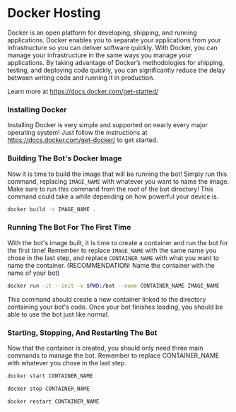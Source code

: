 # Docker Hosting

Docker is an open platform for developing, shipping, and running applications. Docker enables you to separate your applications from your infrastructure so you can deliver software quickly. With Docker, you can manage your infrastructure in the same ways you manage your applications. By taking advantage of Docker’s methodologies for shipping, testing, and deploying code quickly, you can significantly reduce the delay between writing code and running it in production.

Learn more at https://docs.docker.com/get-started/

### Installing Docker

Installing Docker is very simple and supported on nearly every major operating system! Just follow the instructions at https://docs.docker.com/get-docker/ to get started.

### Building The Bot's Docker Image

Now it is time to build the image that will be running the bot! Simply run this command, replacing `IMAGE_NAME` with whatever you want to name the image. Make sure to run this command from the root of the bot directory! This command could take a while depending on how powerful your device is.

```bash
docker build -t IMAGE_NAME .
```

### Running The Bot For The First Time

With the bot's image built, it is time to create a container and run the bot for the first time! Remember to replace `IMAGE_NAME` with the same name you chose in the last step, and replace `CONTAINER_NAME` with what you want to name the container. (RECOMMENDATION: Name the container with the name of your bot)

```bash
docker run -it --init -v $PWD:/bot --name CONTAINER_NAME IMAGE_NAME
```

This command should create a new container linked to the directory containing your bot's code. Once your bot finishes loading, you should be able to use the bot just like normal.

### Starting, Stopping, And Restarting The Bot

Now that the container is created, you should only need three main commands to manage the bot. Remember to replace CONTAINER_NAME with whatever you chose in the last step.

```bash
docker start CONTAINER_NAME
```

```bash
docker stop CONTAINER_NAME
```

```bash
docker restart CONTAINER_NAME
```